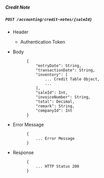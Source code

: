 ##### Credit Note

##### `POST /accounting/credit-notes/{saleId}`
+ Header
	- Authentication Token
+ Body

			{
				"entryDate": String,
				"transactionDate": String,
				"inventory": [
					... Credit Table Object,
					...
				],
				"saleId": Int,
				"invoiceNumber": String,
				"total": Decimal,
				"remark": String,
				"companyId": Int
			}
+ Error Message

			{
				... Error Message
			}            
+ Response

            {
				... HTTP Status 200
			}